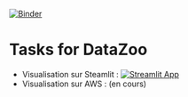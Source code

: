 [![Binder](https://mybinder.org/badge_logo.svg)](https://mybinder.org/v2/gh/mGolos/DataZoo-tasks/master)
# Tasks for DataZoo
* Visualisation sur Steamlit : [![Streamlit App](https://static.streamlit.io/badges/streamlit_badge_black_white.svg)](https://share.streamlit.io/mGolos/DataZoo-tasks/master/app.py)
* Visualisation sur AWS : (en cours)
